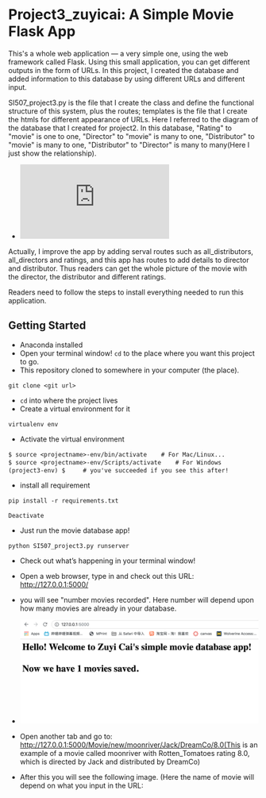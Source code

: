 # Project3_zuyicai: A Simple Movie Flask App

This's a whole web application — a very simple one, using the web framework called Flask. Using this small application, you can get different outputs in the form of URLs. In this project, I created the database and added information to this database by using different URLs and different input.

SI507_project3.py is the file that I create the class and define the functional structure of this system, plus the routes; templates is the file that I create the htmls for different appearance of URLs. Here I referred to the diagram of the database that I created for project2. In this database, "Rating" to "movie" is one to one, "Director" to "movie" is many to one, "Distributor" to "movie" is many to one, "Distributor" to "Director" is many to many(Here I just show the relationship).

* ![Alt text](https://github.com/zuyicai/image/blob/master/project3/SI507_movies_database_plan.key)


Actually, I improve the app by adding serval routes such as all_distributors, all_directors and ratings, and this app has routes to add details to director and distributor. Thus readers can get the whole picture of the movie with the director, the distributor and different ratings.

Readers need to follow the steps to install everything needed to run this application.

## Getting Started

* Anaconda installed
* Open your terminal window! `cd` to the place where you want this project to go.
* This repository cloned to somewhere in your computer (the place).
```
git clone <git url>
```
* `cd` into where the project lives
* Create a virtual environment for it
```
virtualenv env
```
* Activate the virtual environment
```
$ source <projectname>-env/bin/activate    # For Mac/Linux...
$ source <projectname>-env/Scripts/activate    # For Windows
(project3-env) $     # you've succeeded if you see this after!
```
* install all requirement
```
pip install -r requirements.txt
```
```
Deactivate
```
* Just run the movie database app!
```
python SI507_project3.py runserver
```
* Check out what’s happening in your terminal window!
* Open a web browser, type in and check out this URL:
http://127.0.0.1:5000/
* you will see "number movies recorded". Here number will depend upon how many movies are already in your database.
* ![Alt text](https://github.com/zuyicai/image/blob/master/project3/home.png)

* Open another tab and go to:
http://127.0.0.1:5000/Movie/new/moonriver/Jack/DreamCo/8.0(This is an example of a movie called moonriver with Rotten_Tomatoes rating 8.0, which is directed by Jack and distributed by DreamCo)
* After this you will see the following image. (Here the name of movie will depend on what you input in the URL:<title>, the director of movie will depend on what you input in the URL:<director>, the distributor of movie will depend on what you input in the URL:<distributor>.)
* ![Alt text](https://github.com/zuyicai/image/blob/master/project3/movie1.png)
* If we already have this movie in our database, it will shows the following information:
* ![Alt text](https://github.com/zuyicai/image/blob/master/project3/movie2.png)
* This route is wrote with the use of "render_template". It's what we learned recently in class. And this one has to do with the html file in templates file.

* Now try going to:
http://127.0.0.1:5000/all_movies
* This route shows the list of all movies saved with the distributor and director.
* you will see the following image.
* ![Alt text](https://github.com/zuyicai/image/blob/master/project3/allm.png)


* Then:
http://127.0.0.1:5000/all_directors
* This route shows the list of all directors and the number of movies they directed.
* you will see the following image.
* ![Alt text](https://github.com/zuyicai/image/blob/master/project3/alldir.pngg)


* Then:
http://127.0.0.1:5000/all_distributors
* This route shows the list of all distributors and the number of movies they distributed.
* you will see the following image.
* ![Alt text](https://github.com/zuyicai/image/blob/master/project3/alldis.png)

* Then:
http://127.0.0.1:5000/moonriver/7/8/9/7.7
* This route is the way we add ratings information to existed movies.
* you will see the following image.
* ![Alt text](https://github.com/zuyicai/image/blob/master/project3/rating.png)
* If the movie you input doesn't exist, then you will see the following image.
* ![Alt text](https://github.com/zuyicai/image/blob/master/project3/rating2.png)

* Then:
http://127.0.0.1:5000/Director/Jack/1972.10.09/theUS/USparty
* This route is the way we add director's information to existed directors.
* you will see the following image.
* ![Alt text](https://github.com/zuyicai/image/blob/master/project3/dir.png)
* If the director you input doesn't exist, then you will see the following image.
* ![Alt text](https://github.com/zuyicai/image/blob/master/project3/dir2.png)

* Then:
http://127.0.0.1:5000/Distributor/DreamCo/Los%20Angeles
* This route is the way we add distributor's information to existed distributors.
* you will see the following image.
* ![Alt text](https://github.com/zuyicai/image/blob/master/project3/dis.png)
* If the distributor you input doesn't exist, then you will see the following image.
* ![Alt text](https://github.com/zuyicai/image/blob/master/project3/dis2.png)



## After all, you will get a database with the information you input in.

* Here I show a example which is what I created.
* The database structure:
* ![Alt text](https://github.com/zuyicai/image/blob/master/project3/structure.png)
* The Ratings and details:
* ![Alt text](https://github.com/zuyicai/image/blob/master/project3/ratings.png)
* The movies and details:
* ![Alt text](https://github.com/zuyicai/image/blob/master/project3/movies.png)
* The directors and details:
* ![Alt text](https://github.com/zuyicai/image/blob/master/project3/directors.png)
* The distributors and details:
* ![Alt text](https://github.com/zuyicai/image/blob/master/project3/distributors.png)


* Exit it / stop it running on the local server by typing `Control + C`
